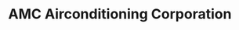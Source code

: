 ---
title: "AMC Airconditioning Corporation"
url: /imus/amc-airconditioning-corporation/
shop: shop
---